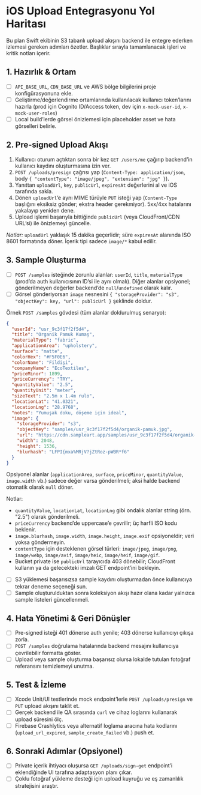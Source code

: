 # iOS Upload Entegrasyonu Yol Haritası

Bu plan Swift ekibinin S3 tabanlı upload akışını backend ile entegre ederken izlemesi gereken adımları özetler. Başlıklar sırayla tamamlanacak işleri ve kritik notları içerir.

## 1. Hazırlık & Ortam

- [ ] `API_BASE_URL`, `CDN_BASE_URL` ve AWS bölge bilgilerini proje konfigürasyonuna ekle.
- [ ] Geliştirme/değerlendirme ortamlarında kullanılacak kullanıcı token’larını hazırla (prod için Cognito ID/Access token, dev için `x-mock-user-id`, `x-mock-user-roles`)
- [ ] Local build’lerde görsel önizlemesi için placeholder asset ve hata görselleri belirle.

## 2. Pre-signed Upload Akışı

1. Kullanıcı oturum açtıktan sonra bir kez `GET /users/me` çağırıp backend’in kullanıcı kaydını oluşturmasına izin ver.
2. `POST /uploads/presign` çağrısı yap (`Content-Type: application/json`, body `{ "contentType": "image/jpeg", "extension": "jpg" }`).
3. Yanıttan `uploadUrl`, `key`, `publicUrl`, `expiresAt` değerlerini al ve iOS tarafında sakla.
4. Dönen `uploadUrl`’e aynı MIME türüyle `PUT` isteği yap (`Content-Type` başlığını eksiksiz gönder; ekstra header gerekmiyor). 5xx/4xx hatalarını yakalayıp yeniden dene.
5. Upload işlemi başarıyla bittiğinde `publicUrl` (veya CloudFront/CDN URL’si) ile önizlemeyi güncelle.

_Notlar:_ `uploadUrl` yaklaşık 15 dakika geçerlidir; süre `expiresAt` alanında ISO 8601 formatında döner. İçerik tipi sadece `image/*` kabul edilir.

## 3. Sample Oluşturma

- [ ] `POST /samples` isteğinde zorunlu alanlar: `userId`, `title`, `materialType` (prod’da auth kullanıcısının ID’si ile aynı olmalı). Diğer alanlar opsiyonel; gönderilmeyen değerler backend’de `null`/`undefined` olarak kalır.
- [ ] Görsel gönderiyorsan `image` nesnesini `{ "storageProvider": "s3", "objectKey": key, "url": publicUrl }` şeklinde doldur.

Örnek `POST /samples` gövdesi (tüm alanlar doldurulmuş senaryo):

```json
{
  "userId": "usr_9c3f17f2f5d4",
  "title": "Organik Pamuk Kumaş",
  "materialType": "fabric",
  "applicationArea": "upholstery",
  "surface": "matte",
  "colorHex": "#F5F0E6",
  "colorName": "Fildişi",
  "companyName": "EcoTextiles",
  "priceMinor": 1899,
  "priceCurrency": "TRY",
  "quantityValue": "2.5",
  "quantityUnit": "meter",
  "sizeText": "2.5m x 1.4m rulo",
  "locationLat": "41.0321",
  "locationLng": "28.9768",
  "notes": "Yumuşak doku, döşeme için ideal",
  "image": {
    "storageProvider": "s3",
    "objectKey": "samples/usr_9c3f17f2f5d4/organik-pamuk.jpg",
    "url": "https://cdn.sampleart.app/samples/usr_9c3f17f2f5d4/organik-pamuk.jpg",
    "width": 2048,
    "height": 1536,
    "blurhash": "LFPI{mxa%MRjV?jZtRoz-pWBR*f6"
  }
}
```

Opsiyonel alanlar (`applicationArea`, `surface`, `priceMinor`, `quantityValue`, `image.width` vb.) sadece değer varsa gönderilmeli; aksi halde backend otomatik olarak `null` döner.

Notlar:

- `quantityValue`, `locationLat`, `locationLng` gibi ondalık alanlar string (örn. "2.5") olarak gönderilmeli.
- `priceCurrency` backend’de uppercase’e çevrilir; üç harfli ISO kodu beklenir.
- `image.blurhash`, `image.width`, `image.height`, `image.exif` opsiyoneldir; veri yoksa göndermeyin.
- `contentType` için desteklenen görsel türleri: `image/jpeg`, `image/png`, `image/webp`, `image/avif`, `image/heic`, `image/heif`, `image/gif`.
- Bucket private ise `publicUrl` tarayıcıda 403 dönebilir; CloudFront kullanın ya da gelecekteki imzalı GET endpoint’ini bekleyin.
- [ ] S3 yüklemesi başarısızsa sample kaydını oluşturmadan önce kullanıcıya tekrar deneme seçeneği sun.
- [ ] Sample oluşturulduktan sonra koleksiyon akışı hazır olana kadar yalnızca sample listeleri güncellenmeli.

## 4. Hata Yönetimi & Geri Dönüşler

- [ ] Pre-signed isteği 401 dönerse auth yenile; 403 dönerse kullanıcıyı çıkışa zorla.
- [ ] `POST /samples` doğrulama hatalarında backend mesajını kullanıcıya çevrilebilir formatta göster.
- [ ] Upload veya sample oluşturma başarısız olursa lokalde tutulan fotoğraf referansını temizlemeyi unutma.

## 5. Test & İzleme

- [ ] Xcode Unit/UI testlerinde mock endpoint’lerle `POST /uploads/presign` ve `PUT` upload akışını taklit et.
- [ ] Gerçek backend ile QA sırasında `curl` ve cihaz loglarını kullanarak upload süresini ölç.
- [ ] Firebase Crashlytics veya alternatif loglama aracına hata kodlarını (`upload_url_expired`, `sample_create_failed` vb.) push et.

## 6. Sonraki Adımlar (Opsiyonel)

- [ ] Private içerik ihtiyacı oluşursa `GET /uploads/sign-get` endpoint’i eklendiğinde UI tarafına adaptasyon planı çıkar.
- [ ] Çoklu fotoğraf yükleme desteği için upload kuyruğu ve eş zamanlılık stratejisini araştır.
